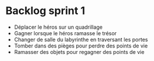 <h1>Backlog sprint 1</h1>

<ul>
  <li>Déplacer le héros sur un quadrillage</li>
  <li>Gagner lorsque le héros ramasse le trésor</li>
  <li>Changer de salle du labyrinthe en traversant les portes</li>
  <li>Tomber dans des pièges pour perdre des points de vie</li>
  <li>Ramasser des objets pour regagner des points de vie</li>  
</ul>
